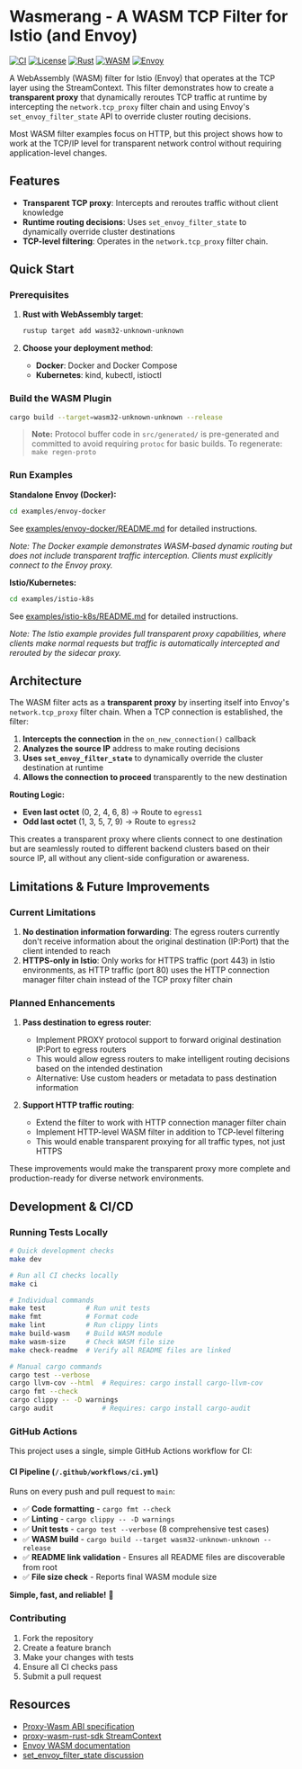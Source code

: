 # Wasmerang - A WASM TCP Filter for Istio (and Envoy)

[![CI](https://github.com/SiiiTschiii/wasmerang/workflows/CI/badge.svg)](https://github.com/SiiiTschiii/wasmerang/actions/workflows/ci.yml)
[![License](https://img.shields.io/badge/license-MIT-blue.svg)](LICENSE)
[![Rust](https://img.shields.io/badge/rust-stable-orange.svg)](https://www.rust-lang.org/)
[![WASM](https://img.shields.io/badge/target-wasm32--unknown--unknown-green.svg)](https://webassembly.org/)
[![Envoy](https://img.shields.io/badge/envoy-proxy--wasm-purple.svg)](https://www.envoyproxy.io/docs/envoy/latest/intro/arch_overview/advanced/wasm)

A WebAssembly (WASM) filter for Istio (Envoy) that operates at the TCP layer using the StreamContext. This filter demonstrates how to create a **transparent proxy** that dynamically reroutes TCP traffic at runtime by intercepting the `network.tcp_proxy` filter chain and using Envoy's `set_envoy_filter_state` API to override cluster routing decisions.

Most WASM filter examples focus on HTTP, but this project shows how to work at the TCP/IP level for transparent network control without requiring application-level changes.

## Features

- **Transparent TCP proxy**: Intercepts and reroutes traffic without client knowledge
- **Runtime routing decisions**: Uses `set_envoy_filter_state` to dynamically override cluster destinations
- **TCP-level filtering**: Operates in the `network.tcp_proxy` filter chain.

## Quick Start

### Prerequisites

1. **Rust with WebAssembly target**:

   ```bash
   rustup target add wasm32-unknown-unknown
   ```

2. **Choose your deployment method**:
   - **Docker**: Docker and Docker Compose
   - **Kubernetes**: kind, kubectl, istioctl

### Build the WASM Plugin

```bash
cargo build --target=wasm32-unknown-unknown --release
```

> **Note:** Protocol buffer code in `src/generated/` is pre-generated and committed to avoid requiring `protoc` for basic builds. To regenerate: `make regen-proto`

### Run Examples

**Standalone Envoy (Docker):**

```bash
cd examples/envoy-docker
```

See [examples/envoy-docker/README.md](examples/envoy-docker/README.md) for detailed instructions.

_Note: The Docker example demonstrates WASM-based dynamic routing but does not include transparent traffic interception. Clients must explicitly connect to the Envoy proxy._

**Istio/Kubernetes:**

```bash
cd examples/istio-k8s
```

See [examples/istio-k8s/README.md](examples/istio-k8s/README.md) for detailed instructions.

_Note: The Istio example provides full transparent proxy capabilities, where clients make normal requests but traffic is automatically intercepted and rerouted by the sidecar proxy._

## Architecture

The WASM filter acts as a **transparent proxy** by inserting itself into Envoy's `network.tcp_proxy` filter chain. When a TCP connection is established, the filter:

1. **Intercepts the connection** in the `on_new_connection()` callback
2. **Analyzes the source IP** address to make routing decisions
3. **Uses `set_envoy_filter_state`** to dynamically override the cluster destination at runtime
4. **Allows the connection to proceed** transparently to the new destination

**Routing Logic:**

- **Even last octet** (0, 2, 4, 6, 8) → Route to `egress1`
- **Odd last octet** (1, 3, 5, 7, 9) → Route to `egress2`

This creates a transparent proxy where clients connect to one destination but are seamlessly routed to different backend clusters based on their source IP, all without any client-side configuration or awareness.

## Limitations & Future Improvements

### Current Limitations

1. **No destination information forwarding**: The egress routers currently don't receive information about the original destination (IP:Port) that the client intended to reach
2. **HTTPS-only in Istio**: Only works for HTTPS traffic (port 443) in Istio environments, as HTTP traffic (port 80) uses the HTTP connection manager filter chain instead of the TCP proxy filter chain

### Planned Enhancements

1. **Pass destination to egress router**:

   - Implement PROXY protocol support to forward original destination IP:Port to egress routers
   - This would allow egress routers to make intelligent routing decisions based on the intended destination
   - Alternative: Use custom headers or metadata to pass destination information

2. **Support HTTP traffic routing**:
   - Extend the filter to work with HTTP connection manager filter chain
   - Implement HTTP-level WASM filter in addition to TCP-level filtering
   - This would enable transparent proxying for all traffic types, not just HTTPS

These improvements would make the transparent proxy more complete and production-ready for diverse network environments.

## Development & CI/CD

### Running Tests Locally

```bash
# Quick development checks
make dev

# Run all CI checks locally
make ci

# Individual commands
make test          # Run unit tests
make fmt           # Format code
make lint          # Run clippy lints
make build-wasm    # Build WASM module
make wasm-size     # Check WASM file size
make check-readme  # Verify all README files are linked

# Manual cargo commands
cargo test --verbose
cargo llvm-cov --html  # Requires: cargo install cargo-llvm-cov
cargo fmt --check
cargo clippy -- -D warnings
cargo audit            # Requires: cargo install cargo-audit
```

### GitHub Actions

This project uses a single, simple GitHub Actions workflow for CI:

#### **CI Pipeline** (`/.github/workflows/ci.yml`)

Runs on every push and pull request to `main`:

- ✅ **Code formatting** - `cargo fmt --check`
- ✅ **Linting** - `cargo clippy -- -D warnings`
- ✅ **Unit tests** - `cargo test --verbose` (8 comprehensive test cases)
- ✅ **WASM build** - `cargo build --target wasm32-unknown-unknown --release`
- ✅ **README link validation** - Ensures all README files are discoverable from root
- ✅ **File size check** - Reports final WASM module size

**Simple, fast, and reliable!** 🚀

### Contributing

1. Fork the repository
2. Create a feature branch
3. Make your changes with tests
4. Ensure all CI checks pass
5. Submit a pull request

## Resources

- [Proxy-Wasm ABI specification](https://github.com/proxy-wasm/spec)
- [proxy-wasm-rust-sdk StreamContext](https://github.com/proxy-wasm/proxy-wasm-rust-sdk/blob/main/src/traits.rs#L259)
- [Envoy WASM documentation](https://www.envoyproxy.io/docs/envoy/latest/intro/arch_overview/advanced/wasm)
- [set_envoy_filter_state discussion](https://github.com/envoyproxy/envoy/issues/28128)

